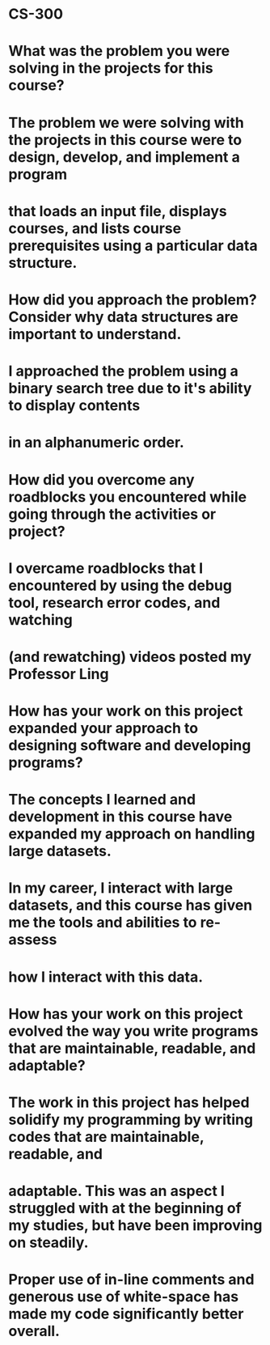 # CS-300
# What was the problem you were solving in the projects for this course?
# The problem we were solving with the projects in this course were to design, develop, and implement a program
# that loads an input file, displays courses, and lists course prerequisites using a particular data structure.
#
# How did you approach the problem? Consider why data structures are important to understand.
# I approached the problem using a binary search tree due to it's ability to display contents
# in an alphanumeric order.
#
# How did you overcome any roadblocks you encountered while going through the activities or project?
# I overcame roadblocks that I encountered by using the debug tool, research error codes, and watching
# (and rewatching) videos posted my Professor Ling
#
# How has your work on this project expanded your approach to designing software and developing programs?
# The concepts I learned and development in this course have expanded my approach on handling large datasets.
# In my career, I interact with large datasets, and this course has given me the tools and abilities to re-assess
# how I interact with this data.
#
# How has your work on this project evolved the way you write programs that are maintainable, readable, and adaptable?
# The work in this project has helped solidify my programming by writing codes that are maintainable, readable, and 
# adaptable. This was an aspect I struggled with at the beginning of my studies, but have been improving on steadily.
# Proper use of in-line comments and generous use of white-space has made my code significantly better overall.

